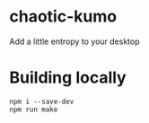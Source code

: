 # chaotic-kumo

Add a little entropy to your desktop

# Building locally

```
npm i --save-dev
npm run make
```
